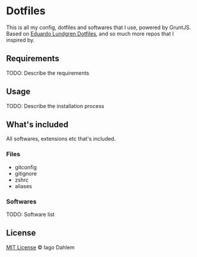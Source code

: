 # Dotfiles
This is all my config, dotfiles and softwares that I use, powered by GruntJS. Based on [Eduardo Lundgren Dotfiles](#), and so much more repos that I inspired by.

## Requirements
TODO: Describe the requirements

## Usage
TODO: Describe the installation process

## What's included

All softwares, extensions etc that's included.

### Files
* gitconfig
* gitignore
* zshrc
* aliases

### Softwares
TODO: Software list

## License
[MIT License](http://iagodahlem.mit-license.org/) © Iago Dahlem

